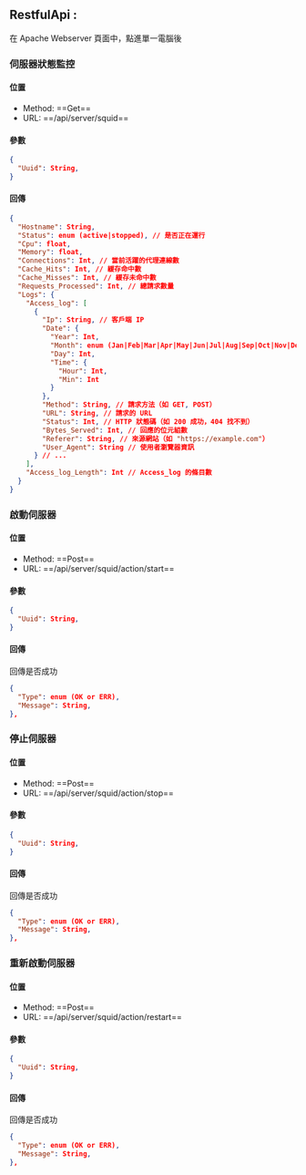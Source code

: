 ## RestfulApi :

在 Apache Webserver 頁面中，點進單一電腦後

### 伺服器狀態監控

#### 位置

- Method: ==Get==
- URL: ==/api/server/squid==

#### 參數

```Json
{
  "Uuid": String,
}
```

#### 回傳

```json
{
  "Hostname": String,
  "Status": enum (active|stopped), // 是否正在運行
  "Cpu": float,
  "Memory": float,
  "Connections": Int, // 當前活躍的代理連線數
  "Cache_Hits": Int, // 緩存命中數
  "Cache_Misses": Int, // 緩存未命中數
  "Requests_Processed": Int, // 總請求數量
  "Logs": {
    "Access_log": [
      {
        "Ip": String, // 客戶端 IP
        "Date": {
          "Year": Int,
          "Month": enum (Jan|Feb|Mar|Apr|May|Jun|Jul|Aug|Sep|Oct|Nov|Dec),
          "Day": Int,
          "Time": {
            "Hour": Int,
            "Min": Int
          }
        },
        "Method": String, // 請求方法（如 GET, POST）
        "URL": String, // 請求的 URL
        "Status": Int, // HTTP 狀態碼（如 200 成功，404 找不到）
        "Bytes_Served": Int, // 回應的位元組數
        "Referer": String, // 來源網站（如 "https://example.com"）
        "User_Agent": String // 使用者瀏覽器資訊
      } // ...
    ],
    "Access_log_Length": Int // Access_log 的條目數
  }
}
```

### 啟動伺服器

#### 位置

- Method: ==Post==
- URL: ==/api/server/squid/action/start==

#### 參數

```Json
{
  "Uuid": String,
}
```

#### 回傳

回傳是否成功

```json
{
  "Type": enum (OK or ERR),
  "Message": String,
},
```

### 停止伺服器

#### 位置

- Method: ==Post==
- URL: ==/api/server/squid/action/stop==

#### 參數

```Json
{
  "Uuid": String,
}
```

#### 回傳

回傳是否成功

```json
{
  "Type": enum (OK or ERR),
  "Message": String,
},
```

### 重新啟動伺服器

#### 位置

- Method: ==Post==
- URL: ==/api/server/squid/action/restart==

#### 參數

```Json
{
  "Uuid": String,
}
```

#### 回傳

回傳是否成功

```json
{
  "Type": enum (OK or ERR),
  "Message": String,
},
```
